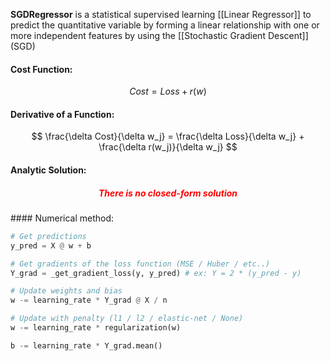 **SGDRegressor** is a statistical supervised learning [[Linear Regressor]] to predict the quantitative variable by forming a linear relationship with one or more independent features by using the [[Stochastic Gradient Descent]] (SGD)

#### Cost Function:
$$
Cost = Loss + r(w)
$$ 
#### Derivative of a Function:
$$
\frac{\delta Cost}{\delta w_j} = \frac{\delta Loss}{\delta w_j} + \frac{\delta r(w_j)}{\delta w_j}
$$

#### Analytic Solution:
<h5 align='center' style='color:red'>There is no closed-form solution</h5>
#### Numerical method:

```python
# Get predictions
y_pred = X @ w + b

# Get gradients of the loss function (MSE / Huber / etc..)
Y_grad = _get_gradient_loss(y, y_pred) # ex: Y = 2 * (y_pred - y)

# Update weights and bias
w -= learning_rate * Y_grad @ X / n

# Update with penalty (l1 / l2 / elastic-net / None)
w -= learning_rate * regularization(w)

b -= learning_rate * Y_grad.mean()
```
